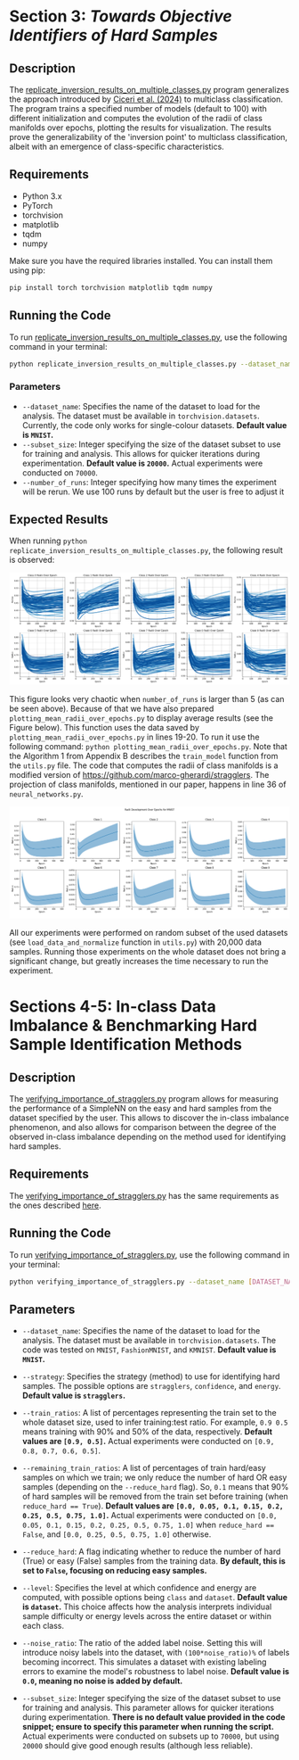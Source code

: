 # Section 3: *Towards Objective Identifiers of Hard Samples*

## Description

The [replicate_inversion_results_on_multiple_classes.py](replicate_inversion_results_on_multiple_classes.py) program 
generalizes the approach introduced by [Ciceri et al. (2024)](https://www.nature.com/articles/s42256-023-00772-9) to
multiclass classification. The program trains a specified number of models (default to 100) with different 
initialization and computes the evolution of the radii of class manifolds over epochs, plotting the results for 
visualization. The results prove the generalizability of the 'inversion point' to multiclass classification, albeit 
with an emergence of class-specific characteristics.

## Requirements

- Python 3.x
- PyTorch
- torchvision
- matplotlib
- tqdm
- numpy

Make sure you have the required libraries installed. You can install them using pip:

```bash
pip install torch torchvision matplotlib tqdm numpy
```

## Running the Code

To run [replicate_inversion_results_on_multiple_classes.py](replicate_inversion_results_on_multiple_classes.py), use
the following command in your terminal:

```bash
python replicate_inversion_results_on_multiple_classes.py --dataset_name [DATASET_NAME] --subset_size [SUBSET_SIZE] --number_of_runs [NUMBER_OF_RUNS]
```

### Parameters

- `--dataset_name`: Specifies the name of the dataset to load for the analysis. The dataset must be available in 
`torchvision.datasets`. Currently, the code only works for single-colour datasets. **Default value is `MNIST`.**
- `--subset_size`: Integer specifying the size of the dataset subset to use for training and analysis. This allows for 
quicker iterations during experimentation. **Default value is `20000`.** Actual experiments were conducted on `70000`.
- `--number_of_runs`: Integer specifying how many times the experiment will be rerun. We use 100 runs by default but 
the user is free to adjust it

## Expected Results

When running `python replicate_inversion_results_on_multiple_classes.py`, the 
following result is observed:

![Radii Evolution Over Epochs on MNIST](Figures/radii_on_MNIST.png)

This figure looks very chaotic when `number_of_runs` is larger than 5 (as can be seen above). Because of that we have 
also prepared `plotting_mean_radii_over_epochs.py` to display average results (see the Figure below). This function 
uses the data saved by `plotting_mean_radii_over_epochs.py` in lines 19-20. To run it use the following command: 
`python plotting_mean_radii_over_epochs.py`. Note that the Algorithm 1 from Appendix B describes the `train_model` 
function from the `utils.py` file. The code that computes the radii of class manifolds is a modified version of 
https://github.com/marco-gherardi/stragglers. The projection of class manifolds, mentioned in our paper, happens in 
line 36 of `neural_networks.py`.

![Radii Evolution Over Epochs on MNIST](Figures/Figure%202/mean_std_radii_on_MNIST.png)

All our experiments were performed on random subset of the used datasets (see `load_data_and_normalize` function in 
`utils.py`) with 20,000 data samples. Running those experiments on the whole dataset does not bring a significant 
change, but greatly increases the time necessary to run the experiment.

# Sections 4-5: In-class Data Imbalance & Benchmarking Hard Sample Identification Methods

## Description

The [verifying_importance_of_stragglers.py](verifying_importance_of_stragglers.py) program allows for measuring the
performance of a SimpleNN on the easy and hard samples from the dataset specified by the user. This allows to discover
the in-class imbalance phenomenon, and also allows for comparison between the degree of the observed in-class imbalance
depending on the method used for identifying hard samples.

## Requirements

The [verifying_importance_of_stragglers.py](verifying_importance_of_stragglers.py) has the same requirements as the ones 
described [here](#requirements).

## Running the Code

To run [verifying_importance_of_stragglers.py](verifying_importance_of_stragglers.py), use
the following command in your terminal:

```bash
python verifying_importance_of_stragglers.py --dataset_name [DATASET_NAME] --strategy [STRATEGY] --runs [RUNS] --train_ratios [TRAIN_RATIOS] --remaining_train_ratios [REMAINING_TRAIN_RATIOS] --reduce_hard [REDUCE_HARD] --level [LEVEL] --noise_ratio [NOISE_RATIO] --subset_size [SUBSET_SIZE] --evaluation_network [EVAULATION_NETWORK]
```

## Parameters

- `--dataset_name`: Specifies the name of the dataset to load for the analysis. The dataset must be available in 
`torchvision.datasets`. The code was tested on `MNIST`, `FashionMNIST`, and `KMNIST`. **Default value is `MNIST`.**

- `--strategy`: Specifies the strategy (method) to use for identifying hard samples. The possible options are 
`stragglers`, `confidence`, and `energy`. **Default value is `stragglers`.**

- `--train_ratios`: A list of percentages representing the train set to the whole dataset size, used to infer 
training:test ratio. For example, `0.9 0.5` means training with 90% and 50% of the data, respectively. 
**Default values are `[0.9, 0.5]`.** Actual experiments were conducted on `[0.9, 0.8, 0.7, 0.6, 0.5]`.

- `--remaining_train_ratios`: A list of percentages of train hard/easy samples on which we train; we only reduce the 
number of hard OR easy samples (depending on the `--reduce_hard` flag). So, `0.1` means that 90% of hard samples will 
be removed from the train set before training (when `reduce_hard == True`). **Default values are 
`[0.0, 0.05, 0.1, 0.15, 0.2, 0.25, 0.5, 0.75, 1.0]`.** Actual experiments were conducted on 
`[0.0, 0.05, 0.1, 0.15, 0.2, 0.25, 0.5, 0.75, 1.0]` when `reduce_hard == False`, and `[0.0, 0.25, 0.5, 0.75, 1.0]` otherwise.

- `--reduce_hard`: A flag indicating whether to reduce the number of hard (True) or easy (False) samples from the 
training data. **By default, this is set to `False`, focusing on reducing easy samples.**

- `--level`: Specifies the level at which confidence and energy are computed, with possible options being `class` and 
`dataset`. **Default value is `dataset`.** This choice affects how the analysis interprets individual sample difficulty 
or energy levels across the entire dataset or within each class.

- `--noise_ratio`: The ratio of the added label noise. Setting this will introduce noisy labels into the dataset, with 
`(100*noise_ratio)%` of labels becoming incorrect. This simulates a dataset with existing labeling errors to examine 
the model's robustness to label noise. **Default value is `0.0`, meaning no noise is added by default.**

- `--subset_size`: Integer specifying the size of the dataset subset to use for training and analysis. This parameter 
allows for quicker iterations during experimentation. **There is no default value provided in the code snippet; ensure 
to specify this parameter when running the script.** Actual experiments were conducted on subsets up to `70000`, but 
using `20000` should give good enough results (although less reliable).
